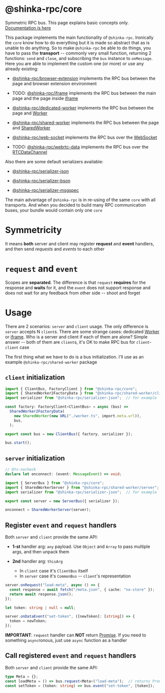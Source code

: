 # @shinka-rpc/core

Symmetric RPC bus. This page explains basic concepts only.
[Documentation is here](https://shinka-rpc-js.readthedocs.io/latest/core/)

This package implements the main functionality of `@shinka-rpc`. Ironically the
`core` know how to do everything but it is made so abstract that as is unable to
do anything. So to make `@shinka-rpc` be able to do things, you have to pass the
**transport** -- commonly very small function, returning 2 functions: `send` and
`close`, and subscribing the `bus` instance to `onMessage`. Here you are able to
implement the custom one (or more) or use any already existing:

- [@shinka-rpc/browser-extension](https://www.npmjs.com/package/@shinka-rpc/browser-extension)
implements the RPC bus between the page and browser extension environment

- TODO: [@shinka-rpc/iframe](https://www.npmjs.com/package/@shinka-rpc/iframe)
implements the RPC bus between the main page and the page inside
[iframe](https://developer.mozilla.org/en-US/docs/Web/HTML/Reference/Elements/iframe)

- [@shinka-rpc/dedicated-worker](https://www.npmjs.com/package/@shinka-rpc/dedicated-worker)
implements the RPC bus between the page and
[Worker](https://developer.mozilla.org/en-US/docs/Web/API/Worker)

- [@shinka-rpc/shared-worker](https://www.npmjs.com/package/@shinka-rpc/shared-worker)
implements the RPC bus between the page and
[SharedWorker](https://developer.mozilla.org/en-US/docs/Web/API/SharedWorker)

- [@shinka-rpc/web-socket](https://www.npmjs.com/package/@shinka-rpc/web-socket)
implements the RPC bus over the
[WebSocket](https://developer.mozilla.org/en-US/docs/Web/API/WebSocket)

- TODO: [@shinka-rpc/webrtc-data](https://www.npmjs.com/package/@shinka-rpc/webrtc)
implements the RPC bus over the
[RTCDataChannel](https://developer.mozilla.org/en-US/docs/Web/API/RTCDataChannel)

Also there are some default serializers available:

- [@shinka-rpc/serializer-json](https://www.npmjs.com/package/@shinka-rpc/serializer-json)

- [@shinka-rpc/serializer-bson](https://www.npmjs.com/package/@shinka-rpc/serializer-bson)

- [@shinka-rpc/serializer-msgspec](https://www.npmjs.com/package/@shinka-rpc/serializer-msgspec)

The main advantage of `@shinka-rpc` is in re-using of the same `core` with all
transports. And when you decided to build many RPC communication buses, your
bundle would contain only one `core`

# Symmetricity

It means **both** server and client may register **request** and **event**
handlers, and then send *requests* and *events* to each other

# `request` and `event`

Scopes are **separated**. The difference is that `request` **requires** for the
response and **waits** for it, and the `event` does not support response and
does not wait for any feedback from other side -- shoot and forget

# Usage

There are 2 scenarios: `server` and `client` usage. The only difference is
`server` accepts N `client`s. There are some strange cases: dedicated
[Worker](https://developer.mozilla.org/en-US/docs/Web/API/Worker) or
[iframe](https://developer.mozilla.org/en-US/docs/Web/HTML/Reference/Elements/iframe).
Who is a server and client if each of them are alone? Simple answer -- both of
them are `client`s, it's OK to make RPC bus for `client`-`client` case

The first thing what we have to do is a bus initialization. I'll use as an
example `@shinka-rpc/shared-worker` package

## `client` initialization

```typescript
import { ClientBus, FactoryClient } from "@shinka-rpc/core";
import { SharedWorker2FactoryData } from "@shinka-rpc/shared-worker/client";
import serializer from "@shinka-rpc/serializer-json";  // for example

const factory: FactoryClient<ClientBus> = async (bus) =>
  SharedWorker2FactoryData(
    new SharedWorker(new URL("./worker.ts", import.meta.url)),
    bus,
  );

export const bus = new ClientBus({ factory, serializer });

bus.start();
```

## `server` initialization

```typescript
// @ts-nocheck
declare let onconnect: (event: MessageEvent) => void;

import { ServerBus } from "@shinka-rpc/core";
import { SharedWorkerServer } from "@shinka-rpc/shared-worker/server";
import serializer from "@shinka-rpc/serializer-json";  // for example

export const server = new ServerBus({ serializer });

onconnect = SharedWorkerServer(server);
```

## Register `event` and `request` handlers

Both `server` and `client` provide the same API:

- **1-st** handler arg: `any` payload. Use `Object` and `Array` to pass multiple
args, and then unpack them

- **2nd** handler arg: `thisArg`
  - In `client` case it's `ClientBus` itself
  - In `server` case it's `CommonBus` -- `client`'s representation

```typescript
server.onRequest("load-meta", async () => {
  const response = await fetch("/meta.json", { cache: "no-store" });
  return await response.json();
});

let token: string | null = null;

server.onDataEvent("set-token", ([newToken]: [string]) => {
  token = newToken;
});
```

**IMPORTANT**: `request` handler can **NOT** return
[Promise](https://developer.mozilla.org/en-US/docs/Web/JavaScript/Reference/Global_Objects/Promise).
If you need to something `async`ronous, just use `async` function as a handler

## Call registered `event` and `request` handlers

Both `server` and `client` provide the same API:

```typescript
type Meta = {};
const loadMeta = () => bus.request<Meta>("load-meta");  // returns Promise<Meta>
const setToken = (token: string) => bus.event("set-token", [token]);
```
